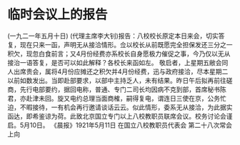 # 临时会议上的报告
(一九二一年五月十日)
(代理主席李大钊)报告：八校校长原定本日来会，切实答复，现在只来一函，声明无从接洽情形。佥以校长从前既愿完全担保发还三分之一积欠，现忽白食前言；又4月份经费亦系校长自身愿极力催促之事，今乃仅以无从接治一语答复，是否可以如此解释？各校长来函如左。
敬启者，上星期五敝会同人出席贵会，属将4月份应摊还之积欠并4月份经费，迅与政府接洽，尽本星期二以前如数发出。当即赴部要求，以部中主持乏人，未有结果。昨日午后拟再前往磋商，先行电部要约，据回电称，普通、专门二司长均因病不克到部，首席秘书陈君，亦赴津未回。旋又电约总理当面商榷，嗣得复电，谓连日三使在京，公务忙迫，不暇接待，一有机会再行邀请谈话云云。似此情形，委系无从接洽，为此据实函达，即希鉴谅为荷。此致北京国立专门以上八校教职员联席会议。校务讨论会谨启。5月10日。
《晨报》1921年5月11日
在国立八校教职员代表会
第二十八次常会上向
